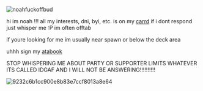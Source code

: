 ![noahfuckoffbud](https://github.com/user-attachments/assets/19b359de-0c1c-4988-8d14-c85f3a74f4c3)


hi im noah !!!
all my interests, dni, byi, etc. is on my [carrd](https://satoruyaoi.carrd.co/)
if i dont respond just whisper me :P im often offtab

if youre looking for me im usually near spawn or below the deck area

 uhhh sign my [atabook](https://aventurine.atabook.org/)

STOP WHISPERING ME ABOUT PARTY OR SUPPORTER LIMITS WHATEVER ITS CALLED IDGAF AND I WILL NOT BE ANSWERING!!!!!!!!!!

![9232c6b1cc900e8b83e7ccf8013a8e64](https://github.com/user-attachments/assets/52049e05-d6b2-4ab5-85b8-25f792a052ae)

